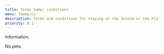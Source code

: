 ```yaml
---
title: Terms &amp; conditions
menu: T&amp;Cs
description: Terms and conditions for staying at the Annexe or the Flat apartments at The Old Clink, Budleigh Salterton.
priority: 0.1
---
```


Information.

No pets.
